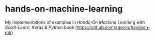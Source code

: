 # hands-on-machine-learning

My implementations of examples in *Hands-On Machine Learning with Scikit-Learn, Keras &amp; Python* book (https://github.com/ageron/handson-ml/)
